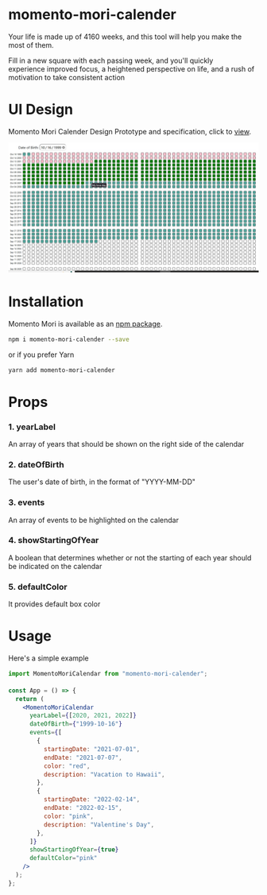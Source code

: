 # momento-mori-calender

Your life is made up of 4160 weeks, and this tool will help you make the most of them.

Fill in a new square with each passing week, and you'll quickly experience improved focus, a heightened perspective on life, and a rush of motivation to take consistent action

# UI Design

Momento Mori Calender Design Prototype and specification, click to [view][momento-mori-design].

![Screenshot](Screenshot.jpg)

# Installation

Momento Mori is available as an [npm package][npm-home].

```bash
npm i momento-mori-calender --save
```

or if you prefer Yarn

```bash
yarn add momento-mori-calender
```

# Props

### 1. yearLabel

An array of years that should be shown on the right side of the calendar

### 2. dateOfBirth

The user's date of birth, in the format of "YYYY-MM-DD"


### 3. events

An array of events to be highlighted on the calendar

### 4. showStartingOfYear

A boolean that determines whether or not the starting of each year should be indicated on the calendar

### 5. defaultColor

It provides default box color

# Usage

Here's a simple example

```jsx
import MomentoMoriCalendar from "momento-mori-calender";

const App = () => {
  return (
    <MomentoMoriCalendar
      yearLabel={[2020, 2021, 2022]}
      dateOfBirth={"1999-10-16"}
      events={[
        {
          startingDate: "2021-07-01",
          endDate: "2021-07-07",
          color: "red",
          description: "Vacation to Hawaii",
        },
        {
          startingDate: "2022-02-14",
          endDate: "2022-02-15",
          color: "pink",
          description: "Valentine's Day",
        },
      ]}
      showStartingOfYear={true}
      defaultColor="pink"
    />
  );
};
```

[npm-home]: https://www.npmjs.com/package/momento-mori-calender
[momento-mori-design]: https://momento-mori-calender.netlify.app/
